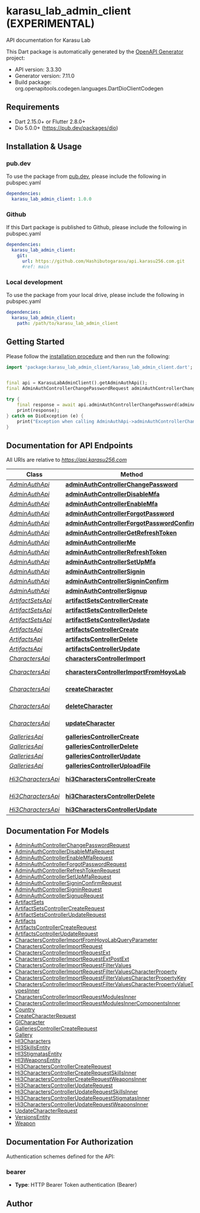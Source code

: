 # karasu_lab_admin_client (EXPERIMENTAL)
API documentation for Karasu Lab

This Dart package is automatically generated by the [OpenAPI Generator](https://openapi-generator.tech) project:

- API version: 3.3.30
- Generator version: 7.11.0
- Build package: org.openapitools.codegen.languages.DartDioClientCodegen

## Requirements

* Dart 2.15.0+ or Flutter 2.8.0+
* Dio 5.0.0+ (https://pub.dev/packages/dio)

## Installation & Usage

### pub.dev
To use the package from [pub.dev](https://pub.dev), please include the following in pubspec.yaml
```yaml
dependencies:
  karasu_lab_admin_client: 1.0.0
```

### Github
If this Dart package is published to Github, please include the following in pubspec.yaml
```yaml
dependencies:
  karasu_lab_admin_client:
    git:
      url: https://github.com/Hashibutogarasu/api.karasu256.com.git
      #ref: main
```

### Local development
To use the package from your local drive, please include the following in pubspec.yaml
```yaml
dependencies:
  karasu_lab_admin_client:
    path: /path/to/karasu_lab_admin_client
```

## Getting Started

Please follow the [installation procedure](#installation--usage) and then run the following:

```dart
import 'package:karasu_lab_admin_client/karasu_lab_admin_client.dart';


final api = KarasuLabAdminClient().getAdminAuthApi();
final AdminAuthControllerChangePasswordRequest adminAuthControllerChangePasswordRequest = ; // AdminAuthControllerChangePasswordRequest | 

try {
    final response = await api.adminAuthControllerChangePassword(adminAuthControllerChangePasswordRequest);
    print(response);
} catch on DioException (e) {
    print("Exception when calling AdminAuthApi->adminAuthControllerChangePassword: $e\n");
}

```

## Documentation for API Endpoints

All URIs are relative to *https://api.karasu256.com*

Class | Method | HTTP request | Description
------------ | ------------- | ------------- | -------------
[*AdminAuthApi*](doc/AdminAuthApi.md) | [**adminAuthControllerChangePassword**](doc/AdminAuthApi.md#adminauthcontrollerchangepassword) | **POST** /auth/admin/change-password | 
[*AdminAuthApi*](doc/AdminAuthApi.md) | [**adminAuthControllerDisableMfa**](doc/AdminAuthApi.md#adminauthcontrollerdisablemfa) | **POST** /auth/admin/mfa/disable | 
[*AdminAuthApi*](doc/AdminAuthApi.md) | [**adminAuthControllerEnableMfa**](doc/AdminAuthApi.md#adminauthcontrollerenablemfa) | **POST** /auth/admin/mfa/enable | 
[*AdminAuthApi*](doc/AdminAuthApi.md) | [**adminAuthControllerForgotPassword**](doc/AdminAuthApi.md#adminauthcontrollerforgotpassword) | **POST** /auth/admin/forgot-password | 
[*AdminAuthApi*](doc/AdminAuthApi.md) | [**adminAuthControllerForgotPasswordConfirm**](doc/AdminAuthApi.md#adminauthcontrollerforgotpasswordconfirm) | **POST** /auth/admin/forgot-password/confirm | 
[*AdminAuthApi*](doc/AdminAuthApi.md) | [**adminAuthControllerGetRefreshToken**](doc/AdminAuthApi.md#adminauthcontrollergetrefreshtoken) | **POST** /auth/admin/get-refresh-token | 
[*AdminAuthApi*](doc/AdminAuthApi.md) | [**adminAuthControllerMe**](doc/AdminAuthApi.md#adminauthcontrollerme) | **GET** /auth/admin | 
[*AdminAuthApi*](doc/AdminAuthApi.md) | [**adminAuthControllerRefreshToken**](doc/AdminAuthApi.md#adminauthcontrollerrefreshtoken) | **POST** /auth/admin/refresh-token | 
[*AdminAuthApi*](doc/AdminAuthApi.md) | [**adminAuthControllerSetUpMfa**](doc/AdminAuthApi.md#adminauthcontrollersetupmfa) | **POST** /auth/admin/mfa/set-up | 
[*AdminAuthApi*](doc/AdminAuthApi.md) | [**adminAuthControllerSignin**](doc/AdminAuthApi.md#adminauthcontrollersignin) | **POST** /auth/admin/sign-in | 
[*AdminAuthApi*](doc/AdminAuthApi.md) | [**adminAuthControllerSigninConfirm**](doc/AdminAuthApi.md#adminauthcontrollersigninconfirm) | **POST** /auth/admin/sign-up/confirm | 
[*AdminAuthApi*](doc/AdminAuthApi.md) | [**adminAuthControllerSignup**](doc/AdminAuthApi.md#adminauthcontrollersignup) | **POST** /auth/admin/sign-up | 
[*ArtifactSetsApi*](doc/ArtifactSetsApi.md) | [**artifactSetsControllerCreate**](doc/ArtifactSetsApi.md#artifactsetscontrollercreate) | **POST** /wiki/genshin/admin/artifact-sets | 
[*ArtifactSetsApi*](doc/ArtifactSetsApi.md) | [**artifactSetsControllerDelete**](doc/ArtifactSetsApi.md#artifactsetscontrollerdelete) | **DELETE** /wiki/genshin/admin/artifact-sets/{id} | 
[*ArtifactSetsApi*](doc/ArtifactSetsApi.md) | [**artifactSetsControllerUpdate**](doc/ArtifactSetsApi.md#artifactsetscontrollerupdate) | **PUT** /wiki/genshin/admin/artifact-sets | 
[*ArtifactsApi*](doc/ArtifactsApi.md) | [**artifactsControllerCreate**](doc/ArtifactsApi.md#artifactscontrollercreate) | **POST** /wiki/genshin/admin/artifacts | 
[*ArtifactsApi*](doc/ArtifactsApi.md) | [**artifactsControllerDelete**](doc/ArtifactsApi.md#artifactscontrollerdelete) | **DELETE** /wiki/genshin/admin/artifacts/{id} | 
[*ArtifactsApi*](doc/ArtifactsApi.md) | [**artifactsControllerUpdate**](doc/ArtifactsApi.md#artifactscontrollerupdate) | **PUT** /wiki/genshin/admin/artifacts | 
[*CharactersApi*](doc/CharactersApi.md) | [**charactersControllerImport**](doc/CharactersApi.md#characterscontrollerimport) | **POST** /wiki/genshin/admin/characters/import | 
[*CharactersApi*](doc/CharactersApi.md) | [**charactersControllerImportFromHoyoLab**](doc/CharactersApi.md#characterscontrollerimportfromhoyolab) | **POST** /wiki/genshin/admin/characters/importFromHoyoLab | 
[*CharactersApi*](doc/CharactersApi.md) | [**createCharacter**](doc/CharactersApi.md#createcharacter) | **POST** /wiki/genshin/admin/characters | Create character
[*CharactersApi*](doc/CharactersApi.md) | [**deleteCharacter**](doc/CharactersApi.md#deletecharacter) | **DELETE** /wiki/genshin/admin/characters/{id} | Delete character
[*CharactersApi*](doc/CharactersApi.md) | [**updateCharacter**](doc/CharactersApi.md#updatecharacter) | **PUT** /wiki/genshin/admin/characters | Update character
[*GalleriesApi*](doc/GalleriesApi.md) | [**galleriesControllerCreate**](doc/GalleriesApi.md#galleriescontrollercreate) | **POST** /wiki/admin/galleries | 
[*GalleriesApi*](doc/GalleriesApi.md) | [**galleriesControllerDelete**](doc/GalleriesApi.md#galleriescontrollerdelete) | **DELETE** /wiki/admin/galleries/{id} | 
[*GalleriesApi*](doc/GalleriesApi.md) | [**galleriesControllerUpdate**](doc/GalleriesApi.md#galleriescontrollerupdate) | **PUT** /wiki/admin/galleries | 
[*GalleriesApi*](doc/GalleriesApi.md) | [**galleriesControllerUploadFile**](doc/GalleriesApi.md#galleriescontrolleruploadfile) | **POST** /wiki/admin/galleries/upload | 
[*Hi3CharactersApi*](doc/Hi3CharactersApi.md) | [**hi3CharactersControllerCreate**](doc/Hi3CharactersApi.md#hi3characterscontrollercreate) | **POST** /wiki/honkai_impact_3rd/admin/hi3_characters | 
[*Hi3CharactersApi*](doc/Hi3CharactersApi.md) | [**hi3CharactersControllerDelete**](doc/Hi3CharactersApi.md#hi3characterscontrollerdelete) | **DELETE** /wiki/honkai_impact_3rd/admin/hi3_characters/{id} | 
[*Hi3CharactersApi*](doc/Hi3CharactersApi.md) | [**hi3CharactersControllerUpdate**](doc/Hi3CharactersApi.md#hi3characterscontrollerupdate) | **PUT** /wiki/honkai_impact_3rd/admin/hi3_characters | 


## Documentation For Models

 - [AdminAuthControllerChangePasswordRequest](doc/AdminAuthControllerChangePasswordRequest.md)
 - [AdminAuthControllerDisableMfaRequest](doc/AdminAuthControllerDisableMfaRequest.md)
 - [AdminAuthControllerEnableMfaRequest](doc/AdminAuthControllerEnableMfaRequest.md)
 - [AdminAuthControllerForgotPasswordRequest](doc/AdminAuthControllerForgotPasswordRequest.md)
 - [AdminAuthControllerRefreshTokenRequest](doc/AdminAuthControllerRefreshTokenRequest.md)
 - [AdminAuthControllerSetUpMfaRequest](doc/AdminAuthControllerSetUpMfaRequest.md)
 - [AdminAuthControllerSigninConfirmRequest](doc/AdminAuthControllerSigninConfirmRequest.md)
 - [AdminAuthControllerSigninRequest](doc/AdminAuthControllerSigninRequest.md)
 - [AdminAuthControllerSignupRequest](doc/AdminAuthControllerSignupRequest.md)
 - [ArtifactSets](doc/ArtifactSets.md)
 - [ArtifactSetsControllerCreateRequest](doc/ArtifactSetsControllerCreateRequest.md)
 - [ArtifactSetsControllerUpdateRequest](doc/ArtifactSetsControllerUpdateRequest.md)
 - [Artifacts](doc/Artifacts.md)
 - [ArtifactsControllerCreateRequest](doc/ArtifactsControllerCreateRequest.md)
 - [ArtifactsControllerUpdateRequest](doc/ArtifactsControllerUpdateRequest.md)
 - [CharactersControllerImportFromHoyoLabQueryParameter](doc/CharactersControllerImportFromHoyoLabQueryParameter.md)
 - [CharactersControllerImportRequest](doc/CharactersControllerImportRequest.md)
 - [CharactersControllerImportRequestExt](doc/CharactersControllerImportRequestExt.md)
 - [CharactersControllerImportRequestExtPostExt](doc/CharactersControllerImportRequestExtPostExt.md)
 - [CharactersControllerImportRequestFilterValues](doc/CharactersControllerImportRequestFilterValues.md)
 - [CharactersControllerImportRequestFilterValuesCharacterProperty](doc/CharactersControllerImportRequestFilterValuesCharacterProperty.md)
 - [CharactersControllerImportRequestFilterValuesCharacterPropertyKey](doc/CharactersControllerImportRequestFilterValuesCharacterPropertyKey.md)
 - [CharactersControllerImportRequestFilterValuesCharacterPropertyValueTypesInner](doc/CharactersControllerImportRequestFilterValuesCharacterPropertyValueTypesInner.md)
 - [CharactersControllerImportRequestModulesInner](doc/CharactersControllerImportRequestModulesInner.md)
 - [CharactersControllerImportRequestModulesInnerComponentsInner](doc/CharactersControllerImportRequestModulesInnerComponentsInner.md)
 - [Country](doc/Country.md)
 - [CreateCharacterRequest](doc/CreateCharacterRequest.md)
 - [GICharacter](doc/GICharacter.md)
 - [GalleriesControllerCreateRequest](doc/GalleriesControllerCreateRequest.md)
 - [Gallery](doc/Gallery.md)
 - [HI3Characters](doc/HI3Characters.md)
 - [HI3SkillsEntity](doc/HI3SkillsEntity.md)
 - [HI3StigmatasEntity](doc/HI3StigmatasEntity.md)
 - [HI3WeaponsEntity](doc/HI3WeaponsEntity.md)
 - [Hi3CharactersControllerCreateRequest](doc/Hi3CharactersControllerCreateRequest.md)
 - [Hi3CharactersControllerCreateRequestSkillsInner](doc/Hi3CharactersControllerCreateRequestSkillsInner.md)
 - [Hi3CharactersControllerCreateRequestWeaponsInner](doc/Hi3CharactersControllerCreateRequestWeaponsInner.md)
 - [Hi3CharactersControllerUpdateRequest](doc/Hi3CharactersControllerUpdateRequest.md)
 - [Hi3CharactersControllerUpdateRequestSkillsInner](doc/Hi3CharactersControllerUpdateRequestSkillsInner.md)
 - [Hi3CharactersControllerUpdateRequestStigmatasInner](doc/Hi3CharactersControllerUpdateRequestStigmatasInner.md)
 - [Hi3CharactersControllerUpdateRequestWeaponsInner](doc/Hi3CharactersControllerUpdateRequestWeaponsInner.md)
 - [UpdateCharacterRequest](doc/UpdateCharacterRequest.md)
 - [VersionsEntity](doc/VersionsEntity.md)
 - [Weapon](doc/Weapon.md)


## Documentation For Authorization


Authentication schemes defined for the API:
### bearer

- **Type**: HTTP Bearer Token authentication (Bearer)


## Author



